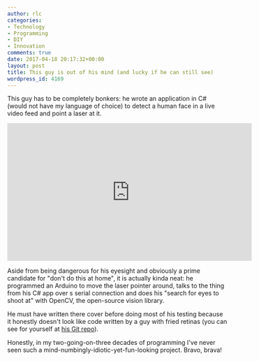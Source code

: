 ```yaml
---
author: rlc
categories:
- Technology
- Programming
- DIY
- Innovation
comments: true
date: 2017-04-18 20:17:32+00:00
layout: post
title: This guy is out of his mind (and lucky if he can still see)
wordpress_id: 4169
---
```


This guy has to be completely bonkers: he wrote an application in C# (would not have my language of choice) to detect a human face in a live video feed and point a laser at it.

<!--more-->

<iframe width="560" height="315" src="https://www.youtube.com/embed/Q8zC3-ZQFJI" title="YouTube video player" frameborder="0" allow="accelerometer; autoplay; clipboard-write; encrypted-media; gyroscope; picture-in-picture; web-share" allowfullscreen></iframe>

Aside from being dangerous for his eyesight and obviously a prime candidate for "don't do this at home", it is actually kinda neat: he programmed an Arduino to move the laser pointer around, talks to the thing from his C# app over s serial connection and does his "search for eyes to shoot at" with OpenCV, the open-source vision library.

He must have written there cover before doing most of his testing because it honestly doesn't look like code written by a guy with fried retinas (you can see for yourself at [his Git repo](https://bitbucket.org/mtreeves808/face-detection-laser-system)).

Honestly, in my two-going-on-three decades of programming I've never seen such a mind-numbingly-idiotic-yet-fun-looking project. Bravo, brava!